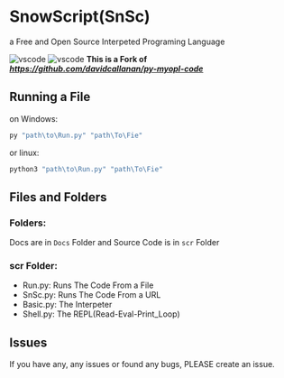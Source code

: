 # SnowScript(SnSc)
a Free and Open Source Interpeted Programing 
Language

![vscode](https://img.shields.io/badge/vsCode-Open%20in%20vsCode-blue?logo=visualstudiocode&style=for-the-badge&)
![vscode](https://img.shields.io/badge/Version-0.0.1-yellow?style=for-the-badge&)
__This is a Fork of _https://github.com/davidcallanan/py-myopl-code___
## Running a File
on Windows:
```bash
py "path\to\Run.py" "path\To\Fie"
```
or linux:
```bash
python3 "path\to\Run.py" "path\To\Fie"
```
## Files and Folders
### Folders:
Docs are in ```Docs``` Folder and Source Code is in ```scr``` Folder
### scr Folder:
* Run.py: Runs The Code From a File
* SnSc.py: Runs The Code From a URL
* Basic.py: The Interpeter
* Shell.py: The REPL(Read-Eval-Print_Loop)
## Issues
If you have any, any issues or found any bugs, PLEASE create an issue.